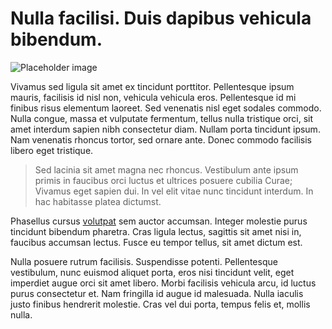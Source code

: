 # Nulla facilisi. Duis dapibus vehicula bibendum.

![Placeholder image](https://placehold.it/1000x420)

Vivamus sed ligula sit amet ex tincidunt porttitor. Pellentesque ipsum mauris, facilisis id nisl non, vehicula vehicula eros. Pellentesque id mi finibus risus elementum laoreet. Sed venenatis nisl eget sodales commodo. Nulla congue, massa et vulputate fermentum, tellus nulla tristique orci, sit amet interdum sapien nibh consectetur diam. Nullam porta tincidunt ipsum. Nam venenatis rhoncus tortor, sed ornare ante. Donec commodo facilisis libero eget tristique.

> Sed lacinia sit amet magna nec rhoncus. Vestibulum ante ipsum primis in faucibus orci luctus et ultrices posuere cubilia Curae; Vivamus eget sapien dui. In vel elit vitae nunc tincidunt interdum. In hac habitasse platea dictumst.

Phasellus cursus [volutpat](http://lipsum.com) sem auctor accumsan. Integer molestie purus tincidunt bibendum pharetra. Cras ligula lectus, sagittis sit amet nisi in, faucibus accumsan lectus. Fusce eu tempor tellus, sit amet dictum est.

Nulla posuere rutrum facilisis. Suspendisse potenti. Pellentesque vestibulum, nunc euismod aliquet porta, eros nisi tincidunt velit, eget imperdiet augue orci sit amet libero. Morbi facilisis vehicula arcu, id luctus purus consectetur et. Nam fringilla id augue id malesuada. Nulla iaculis justo finibus hendrerit molestie. Cras vel dui porta, tempus felis et, mollis nulla.
